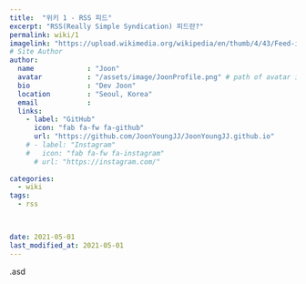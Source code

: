 ```yaml
---
title:  "위키 1 - RSS 피드"
excerpt: "RSS(Really Simple Syndication) 피드란?"
permalink: wiki/1
imagelink: "https://upload.wikimedia.org/wikipedia/en/thumb/4/43/Feed-icon.svg/1200px-Feed-icon.svg.png"
# Site Author
author:
  name             : "Joon"
  avatar           : "/assets/image/JoonProfile.png" # path of avatar image, e.g. "/assets/images/bio-photo.jpg"
  bio              : "Dev Joon"
  location         : "Seoul, Korea"
  email            :
  links:
    - label: "GitHub"
      icon: "fab fa-fw fa-github"
      url: "https://github.com/JoonYoungJJ/JoonYoungJJ.github.io"
    # - label: "Instagram"
    #   icon: "fab fa-fw fa-instagram"
      # url: "https://instagram.com/"
      
categories:
  - wiki
tags:
  - rss


 
date: 2021-05-01
last_modified_at: 2021-05-01
---
```


.asd